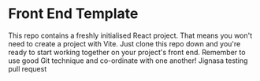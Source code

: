 # Front End Template

This repo contains a freshly initialised React project. That means you won't need to create a project with Vite. Just clone this repo down and you're ready to start working together on your project's front end. Remember to use good Git technique and co-ordinate with one another!
Jignasa testing pull request